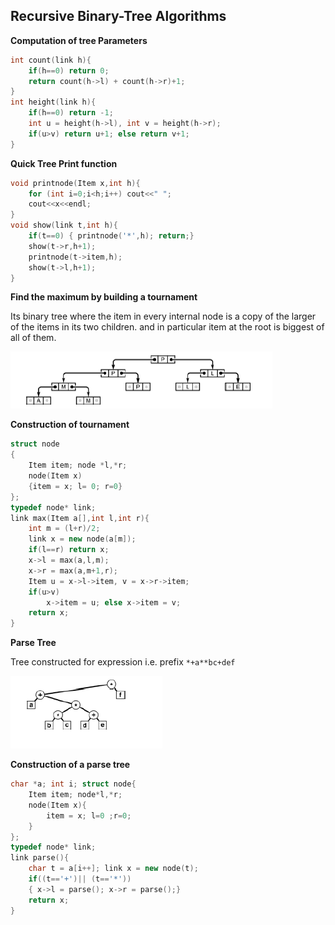 ## Recursive Binary-Tree Algorithms

**Computation of tree Parameters**

````c++
int count(link h){
    if(h==0) return 0;
    return count(h->l) + count(h->r)+1;
}
int height(link h){
    if(h==0) return -1;
    int u = height(h->l), int v = height(h->r);
    if(u>v) return u+1; else return v+1;
}
````

**Quick Tree Print function**

````c++
void printnode(Item x,int h){
    for (int i=0;i<h;i++) cout<<" ";
    cout<<x<<endl;
}
void show(link t,int h){
    if(t==0) { printnode('*',h); return;}
    show(t->r,h+1);
    printnode(t->item,h);
    show(t->l,h+1);
}
````

**Find the maximum by building a tournament**

Its binary tree where the item in every internal node is a copy of the larger of the items in its two children. and in particular item at the root is biggest of all of them.

![image-20200921085216123](7-Recursive_Binary_TreeAlgo.assets/image-20200921085216123.png)

**Construction of tournament**

````c++
struct node
{
    Item item; node *l,*r;
    node(Item x)
    {item = x; l= 0; r=0}
};
typedef node* link;
link max(Item a[],int l,int r){
    int m = (l+r)/2;
    link x = new node(a[m]);
    if(l==r) return x;
    x->l = max(a,l,m);
    x->r = max(a,m+1,r);
    Item u = x->l->item, v = x->r->item;
    if(u>v)
        x->item = u; else x->item = v;
    return x;
}
````

**Parse Tree**

Tree constructed for expression i.e. prefix `*+a**bc+def`

<img src="7-Recursive_Binary_TreeAlgo.assets/image-20200921085703532.png" alt="image-20200921085703532"  />

**Construction of a parse tree**

````c++
char *a; int i; struct node{
    Item item; node*l,*r;
    node(Item x){
        item = x; l=0 ;r=0;
    }
};
typedef node* link;
link parse(){
    char t = a[i++]; link x = new node(t);
    if((t=='+')|| (t=='*'))
    { x->l = parse(); x->r = parse();}
    return x;
}
````

